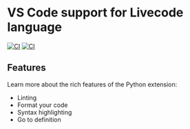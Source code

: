 # VS Code support for Livecode language



[![CI](https://github.com/ferruslogic/vscode-livecodescript/actions/workflows/ci.yml/badge.svg)](https://github.com/ferruslogic/vscode-livecodescript/actions/workflows/ci.yml) [![CI](https://badgen.net/vs-marketplace/v/ferruslogic.livecodescript)](https://marketplace.visualstudio.com/items?itemName=ferruslogic.livecodescript)

## Features

Learn more about the rich features of the Python extension:

- Linting
- Format your code
- Syntax highlighting
- Go to definition


